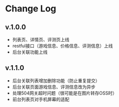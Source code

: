 # Change Log

## v.1.0.0
- 列表页、详情页、评测页上线
- restful接口（游戏信息、价格信息、评测信息）上线
- 后台关联功能上线

## v.1.1.0
- 后台关联列表增加删除功能（防止重复提交）
- 后台关联页面游戏信息、评测信息改为异步
- 处理504网关超时问题（很可能是在图片转存OSS时）
- 前台列表页对手机屏幕的适配